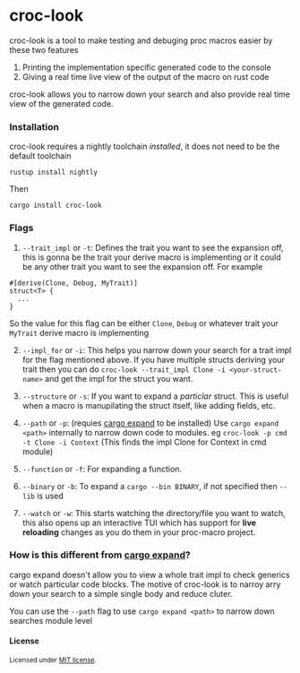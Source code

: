 
# croc-look

croc-look is a tool to make testing and debuging proc macros easier by these two features

1. Printing the implementation specific generated code to the console
2. Giving a real time live view of the output of the macro on rust code

croc-look allows you to narrow down your search and also provide real time view of the generated code. 

### Installation

croc-look requires a nightly toolchain _installed_, it does not need to be the default toolchain

```
rustup install nightly
```
Then
```
cargo install croc-look
```

### Flags

1. `--trait_impl` or `-t`: Defines the trait you want to see the expansion off, this is gonna be the trait your derive macro is implementing or it could be 
any other trait you want to see the expansion off. For example
```
#[derive(Clone, Debug, MyTrait)]
struct<T> {
  ...
}
```
So the value for this flag can be either `Clone`, `Debug` or whatever trait your `MyTrait` derive macro is implementing

2. `--impl_for` or `-i`: This helps you narrow down your search for a trait impl for the flag mentioned above. If you have multiple structs deriving your trait then you can do `croc-look --trait_impl Clone -i <your-struct-name>` and get the impl for the struct you want.

3. `--structure` or `-s`: If you want to expand a _particlar_ struct. This is useful when a macro is manupilating the struct itself, like adding fields, etc.

4. `--path` or `-p`: (requies [cargo expand](https://github.com/dtolnay/cargo-expand) to be installed) Use `cargo expand <path>` internally to narrow down code to modules. eg `croc-look -p cmd -t Clone -i Context` (This finds the impl Clone for Context in cmd module)

5. `--function` or `-f`: For expanding a function.

6. `--binary` or `-b`: To expand a `cargo --bin BINARY`, if not specified then `--lib` is used

7. `--watch` or `-w`: This starts watching the directory/file you want to watch, this also opens up an interactive TUI which has support for **live reloading** changes as you do them in your proc-macro project. 

### How is this different from [cargo expand](https://github.com/dtolnay/cargo-expand)?
cargo expand doesn't allow you to view a whole trait impl to check generics or watch particular code blocks. The motive of croc-look is to narroy arry down your search to a simple single body and reduce cluter. 

You can use the `--path` flag to use `cargo expand <path>` to narrow down searches module level


#### License

<sup>
Licensed under <a href="LICENSE-MIT">MIT license</a>.
</sup>
